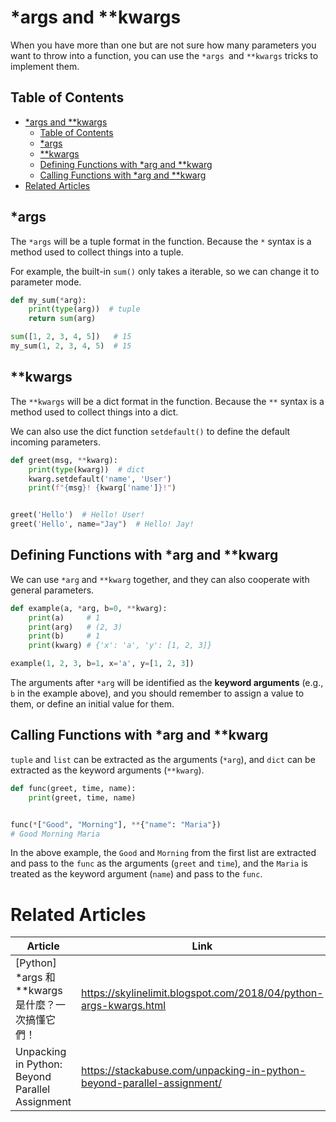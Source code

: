 # *args and **kwargs

When you have more than one but are not sure how many parameters you want to throw into a function, you can use the `*args `and `**kwargs` tricks to implement them.

## Table of Contents

* [*args and **kwargs](#args-and-kwargs)
  * [Table of Contents](#table-of-contents)
  * [*args](#args)
  * [**kwargs](#kwargs)
  * [Defining Functions with *arg and **kwarg](#defining-functions-with-arg-and-kwarg)
  * [Calling Functions with *arg and **kwarg](#calling-functions-with-arg-and-kwarg)
* [Related Articles](#related-articles)

## *args

The `*args` will be a tuple format in the function. Because the `*` syntax is a method used to collect things into a tuple.

For example, the built-in `sum()` only takes a iterable, so we can change it to parameter mode.

``` py
def my_sum(*arg):
    print(type(arg))  # tuple
    return sum(arg)

sum([1, 2, 3, 4, 5])   # 15
my_sum(1, 2, 3, 4, 5)  # 15
```

## **kwargs

The `**kwargs` will be a dict format in the function. Because the `**` syntax is a method used to collect things into a dict.

We can also use the dict function `setdefault()` to define the default incoming parameters.

``` py
def greet(msg, **kwarg):
    print(type(kwarg))  # dict
    kwarg.setdefault('name', 'User')
    print(f"{msg}! {kwarg['name']}!")


greet('Hello')  # Hello! User!
greet('Hello', name="Jay")  # Hello! Jay!
```

## Defining Functions with *arg and **kwarg

We can use `*arg` and `**kwarg` together, and they can also cooperate with general parameters.

``` py
def example(a, *arg, b=0, **kwarg):
    print(a)     # 1
    print(arg)   # (2, 3)
    print(b)     # 1
    print(kwarg) # {'x': 'a', 'y': [1, 2, 3]}

example(1, 2, 3, b=1, x='a', y=[1, 2, 3])
```

The arguments after `*arg` will be identified as the **keyword arguments** (e.g., `b` in the example above), and you should remember to assign a value to them, or define an initial value for them.

## Calling Functions with *arg and **kwarg

`tuple` and `list` can be extracted as the arguments (`*arg`), and `dict` can be extracted as the keyword arguments (`**kwarg`).

``` py
def func(greet, time, name):
    print(greet, time, name)


func(*["Good", "Morning"], **{"name": "Maria"})
# Good Morning Maria
```

In the above example, the `Good` and `Morning` from the first list are extracted and pass to the `func` as the arguments (`greet` and `time`), and the `Maria` is treated as the keyword argument (`name`) and pass to the `func`.

# Related Articles

| Article                                           | Link                                                                   |
| ------------------------------------------------- | ---------------------------------------------------------------------- |
| [Python] *args 和 **kwargs 是什麼？一次搞懂它們！ | https://skylinelimit.blogspot.com/2018/04/python-args-kwargs.html      |
| Unpacking in Python: Beyond Parallel Assignment   | https://stackabuse.com/unpacking-in-python-beyond-parallel-assignment/ |